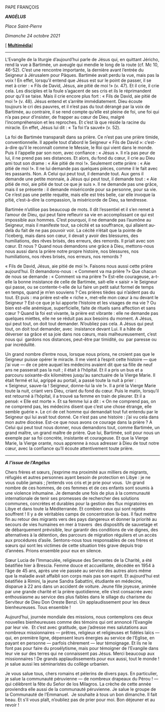 PAPE FRANÇOIS

***ANGÉLUS***

*Place Saint-Pierre*

*Dimanche 24 octobre 2021*

[ **[Multimédia](http://w2.vatican.va/content/francesco/fr/events/event.dir.html/content/vaticanevents/fr/2021/10/24/angelus.html)**]

____________________________

L’Evangile de la liturgie d’aujourd’hui parle de Jésus qui, en quittant Jéricho, rend la vue à Bartimée, un aveugle qui mendie le long de la route (cf. Mc 10, 46-52). C’est une rencontre importante, la dernière avant l’entrée du Seigneur à Jérusalem pour Pâques. Bartimée avait perdu la vue, mais pas la voix ! En effet, lorsqu’il entend que Jésus est sur le point de passer, il se met à crier : « Fils de David, Jésus, aie pitié de moi !» (v. 47). Et il crie, il crie cela. Les disciples et la foule s’agacent de ses cris et ils le réprimandent pour qu’il se taise. Mais il crie encore plus fort : « Fils de David, aie pitié de moi !» (v. 48). Jésus entend et s’arrête immédiatement. Dieu écoute toujours le cri des pauvres, et il n’est pas du tout dérangé par la voix de Bartimée, au contraire, il se rend compte qu’elle est pleine de foi, une foi qui n’a pas peur d’insister, de frapper au cœur de Dieu, malgré l’incompréhension et les reproches. Et c’est là que réside la racine du miracle. En effet, Jésus lui dit : « Ta foi t’a sauvé» (v. 52).

La foi de Bartimée transparaît dans sa prière. Ce n’est pas une prière timide, conventionnelle. Il appelle tout d’abord le Seigneur « Fils de David »: c’est-à-dire qu’il le reconnaît comme le Messie, le Roi qui vient dans le monde. Puis il l’appelle par son nom, avec confiance : « Jésus ». Il n’a pas peur de lui, il ne prend pas ses distances. Et alors, du fond du cœur, il crie au Dieu ami tout son drame : « Aie pitié de moi !». Seulement cette prière : « Aie pitié de moi !». Il ne lui demande pas quelques pièces, comme il le fait avec les passants. Non. A Celui qui peut tout, il demande tout. Aux gens il demande une petite monnaie, à Jésus qui peut tout, il demande tout : « Aie pitié de moi, aie pitié de tout ce que je suis ». Il ne demande pas une grâce, mais il se présente : il demande miséricorde pour sa personne, pour sa vie. Ce n’est pas une petite requête, mais elle est très belle, car elle invoque la pitié, c’est-à-dire la compassion, la miséricorde de Dieu, sa tendresse.

Bartimée n’utilise pas beaucoup de mots. Il dit l’essentiel et il s’en remet à l’amour de Dieu, qui peut faire refleurir sa vie en accomplissant ce qui est impossible aux hommes. C’est pourquoi, il ne demande pas l’aumône au Seigneur, mais il manifeste tout, sa cécité et sa souffrance, qui allaient au-delà du fait de ne pas pouvoir voir. La cécité n’était que la pointe de l’iceberg, mais dans son cœur, il devait y avoir des blessures, des humiliations, des rêves brisés, des erreurs, des remords. Il priait avec son cœur. Et nous ? Quand nous demandons une grâce à Dieu, mettons-nous nous aussi dans la prière notre propre histoire, nos blessures, nos humiliations, nos rêves brisés, nos erreurs, nos remords ?

« Fils de David, Jésus, aie pitié de moi !». Faisons nous aussi cette prière aujourd’hui. Et demandons-nous : « Comment va ma prière ?» Que chacun de nous se demande : « Comment va ma prière ?» Est-elle courageuse, a-t-elle la bonne insistance de celle de Bartimée, sait-elle « saisir » le Seigneur qui passe, ou se contente-t-elle de lui faire un petit salut formel de temps en temps, quand je m’en souviens ? Ces prières tièdes qui n’aident pas du tout. Et puis : ma prière est-elle « riche », met-elle mon cœur à nu devant le Seigneur ? Est-ce que je lui apporte l’histoire et les visages de ma vie ? Ou bien est-elle anémique, superficielle, faite de rituels sans affection et sans cœur ? Quand la foi est vivante, la prière est vibrante : elle ne demande pas quelques miettes, elle ne se réduit pas aux besoins du moment. A Jésus, qui peut tout, on doit tout demander. N’oubliez pas cela. A Jésus qui peut tout, on doit tout demander, avec  insistance devant Lui. Il a hâte de déverser sa grâce et sa joie dans nos cœurs, mais malheureusement, c’est nous qui  gardons nos distances, peut-être par timidité, ou  par paresse ou par incrédulité.

Un grand nombre d’entre nous, lorsque nous prions, ne croient pas que le Seigneur puisse opérer le miracle. Il me vient à l’esprit cette histoire — que j’ai vue — de ce père auquel les médecins avaient dit que sa fille de neuf ans ne passerait pas la nuit ; il était à l’hôpital. Et il a pris un bus et a parcouru soixante-dix kilomètres jusqu’au sanctuaire de la Vierge Marie. Il était fermé et lui, agrippé au portail, a passé toute la nuit à prier : « Seigneur, sauve-la ! Seigneur, donne-lui la vie !». Il a prié la Vierge Marie toute la nuit, criant vers Dieu, criant du fond du cœur. Puis le matin, lorsqu’il est retourné à l’hôpital, il a trouvé sa femme en train de pleurer. Et il a pensé: « Elle est morte ». Et sa femme lui a dit : « On ne comprend pas, on ne comprend pas, les médecins disent que c’est une chose étrange, elle semble guérie ». Le cri de cet homme qui demandait tout fut entendu par le Seigneur qui lui avait tout donné. Ce n’est pas une histoire : j’ai vu cela dans mon autre diocèse. Est-ce que nous avons ce courage dans la prière ? A Celui qui peut tout nous donner, nous demandons tout, comme Bartimée, un grand maître, un grand maître de prière. Que lui, Bartimée, soit pour nous un exemple par sa foi concrète, insistante et courageuse. Et que la Vierge Marie, la Vierge orante, nous apprenne à nous adresser à Dieu de tout notre cœur, avec la confiance qu’Il écoute attentivement toute prière.

___________________________________________________

***A l'issue de l’Angélus***

Chers frères et sœurs, j’exprime ma proximité aux milliers de migrants, réfugiés et autres personnes ayant besoin de protection en Libye : je ne vous oublie jamais ; j’entends vos cris et je prie pour vous.  Un grand nombre de ces hommes, de ces femmes et de ces enfants sont soumis à une violence inhumaine. Je demande une fois de plus à la communauté internationale de tenir ses promesses de rechercher des solutions communes, concrètes et durables pour la gestion des flux migratoires en Libye et dans toute la Méditerranée. Et combien ceux qui sont rejetés souffrent ! Il y a de véritables camps de concentration là-bas. Il faut mettre fin au retour des migrants vers des pays dangereux et donner la priorité au secours de vies humaines en mer à travers  des dispositifs de sauvetage et de débarquement prévisible, leur garantir des conditions de vie dignes, des alternatives à la détention, des parcours de migration réguliers et un accès aux procédures d’asile. Sentons-nous tous responsables de ces frères et sœurs qui sont les victimes de cette situation très grave depuis trop d’années. Prions ensemble pour eux en silence.

Sœur Lucia de l’Immaculée, religieuse des Servantes de la Charité, a été béatifiée hier à Brescia. Femme douce et accueillante, décédée en 1954 à l’âge de 45 ans, après une vie passée au service des autres alors même que la maladie avait affaibli son corps mais pas son esprit. Et aujourd’hui est béatifiée à Rimini, la jeune Sandra Sabattini, étudiante en médecine, disparue à 22 ans dans un accident de voiture. Jeune fille joyeuse, animée par une grande charité et la prière quotidienne, elle s’est consacrée avec enthousiasme au service des plus faibles dans le sillage du charisme du Serviteur de Dieu Don Oreste Benzi. Un applaudissement pour les deux bienheureuses. Tous ensemble !

Aujourd’hui, journée mondiale des missions, nous contemplons ces deux nouvelles bienheureuses comme des témoins qui ont annoncé l’Evangile par leur vie.  Et c’est avec gratitude, que j’adresse mes salutations aux nombreux missionnaires — prêtres, religieux et religieuses et fidèles laïcs — qui, en première ligne, dépensent leurs énergies au service de l’Eglise, en payant en personne — parfois chèrement — leur témoignage. Et ils ne le font pas pour faire du prosélytisme, mais pour témoigner de l’Evangile dans leur vie sur des terres qui ne connaissent pas Jésus. Merci beaucoup aux missionnaires ! De grands applaudissements pour eux aussi, tout le monde ! je salue aussi les séminaristes du collège urbanien.

Je vous salue tous, chers romains et pèlerins de divers pays. En particulier, je salue la communauté péruvienne — de nombreux drapeaux du Pérou ! — qui célèbrent la fête du Señor de los Milagros. La crèche de cette année proviendra elle aussi de la communauté péruvienne. Je salue le groupe de la Communauté de l’Emmanuel.  Je souhaite à tous un bon dimanche. Il fait beau. Et s’il vous plaît, n’oubliez pas de prier pour moi. Bon déjeuner et au revoir !